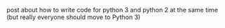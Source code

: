 post about how to write code for python 3 and python 2 at the same time (but really everyone should move to Python 3)